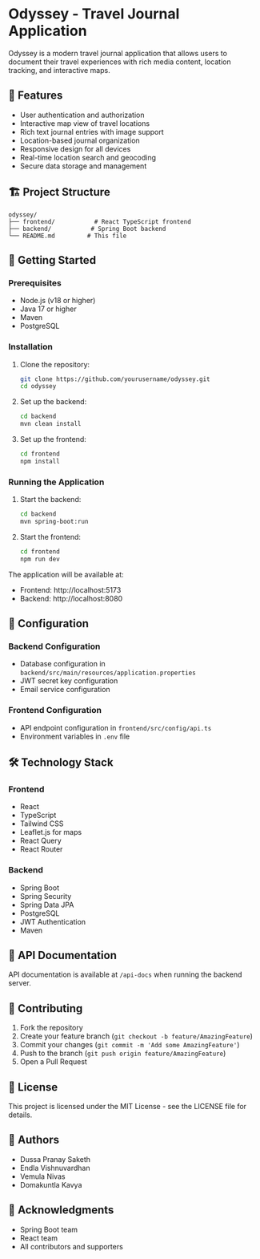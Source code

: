 # Odyssey - Travel Journal Application

Odyssey is a modern travel journal application that allows users to document their travel experiences with rich media content, location tracking, and interactive maps.

## 🌟 Features

- User authentication and authorization
- Interactive map view of travel locations
- Rich text journal entries with image support
- Location-based journal organization
- Responsive design for all devices
- Real-time location search and geocoding
- Secure data storage and management

## 🏗️ Project Structure

```
odyssey/
├── frontend/           # React TypeScript frontend
├── backend/           # Spring Boot backend
└── README.md         # This file
```

## 🚀 Getting Started

### Prerequisites

- Node.js (v18 or higher)
- Java 17 or higher
- Maven
- PostgreSQL

### Installation

1. Clone the repository:
   ```bash
   git clone https://github.com/yourusername/odyssey.git
   cd odyssey
   ```

2. Set up the backend:
   ```bash
   cd backend
   mvn clean install
   ```

3. Set up the frontend:
   ```bash
   cd frontend
   npm install
   ```

### Running the Application

1. Start the backend:
   ```bash
   cd backend
   mvn spring-boot:run
   ```

2. Start the frontend:
   ```bash
   cd frontend
   npm run dev
   ```

The application will be available at:
- Frontend: http://localhost:5173
- Backend: http://localhost:8080

## 🔧 Configuration

### Backend Configuration
- Database configuration in `backend/src/main/resources/application.properties`
- JWT secret key configuration
- Email service configuration

### Frontend Configuration
- API endpoint configuration in `frontend/src/config/api.ts`
- Environment variables in `.env` file

## 🛠️ Technology Stack

### Frontend
- React
- TypeScript
- Tailwind CSS
- Leaflet.js for maps
- React Query
- React Router

### Backend
- Spring Boot
- Spring Security
- Spring Data JPA
- PostgreSQL
- JWT Authentication
- Maven

## 📝 API Documentation

API documentation is available at `/api-docs` when running the backend server.

## 🤝 Contributing

1. Fork the repository
2. Create your feature branch (`git checkout -b feature/AmazingFeature`)
3. Commit your changes (`git commit -m 'Add some AmazingFeature'`)
4. Push to the branch (`git push origin feature/AmazingFeature`)
5. Open a Pull Request

## 📄 License

This project is licensed under the MIT License - see the LICENSE file for details.

## 👥 Authors

- Dussa Pranay Saketh
- Endla Vishnuvardhan
- Vemula Nivas
- Domakuntla Kavya

## 🙏 Acknowledgments

- Spring Boot team
- React team
- All contributors and supporters 
